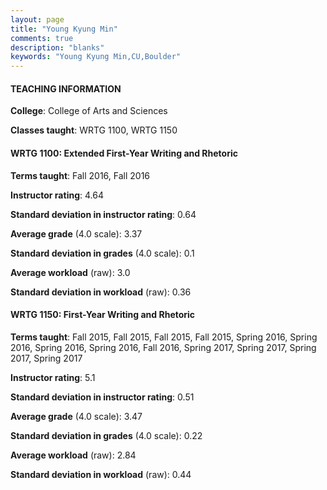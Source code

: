 ```yaml
---
layout: page
title: "Young Kyung Min" 
comments: true
description: "blanks"
keywords: "Young Kyung Min,CU,Boulder"
---
```

<head>
<script src="https://ajax.googleapis.com/ajax/libs/jquery/2.1.3/jquery.min.js"></script>
<script src="https://dl.dropboxusercontent.com/s/pc42nxpaw1ea4o9/highcharts.js?dl=0"></script>
<!-- <script src="../assets/js/highcharts.js"></script> -->
<style type="text/css">@font-face {
	font-family: "Bebas Neue";
	src: url(https://www.filehosting.org/file/details/544349/BebasNeue Regular.otf) format("opentype");
	}
	h1.Bebas { 
		font-family: "Bebas Neue", Verdana, Tahoma;
	}
</style>
</head>
	   
#### TEACHING INFORMATION

**College**: College of Arts and Sciences

**Classes taught**: WRTG 1100, WRTG 1150

#### WRTG 1100: Extended First-Year Writing and Rhetoric

**Terms taught**: Fall 2016, Fall 2016

**Instructor rating**: 4.64

**Standard deviation in instructor rating**: 0.64

**Average grade** (4.0 scale): 3.37

**Standard deviation in grades** (4.0 scale): 0.1

**Average workload** (raw): 3.0

**Standard deviation in workload** (raw): 0.36

#### WRTG 1150: First-Year Writing and Rhetoric

**Terms taught**: Fall 2015, Fall 2015, Fall 2015, Fall 2015, Spring 2016, Spring 2016, Spring 2016, Spring 2016, Fall 2016, Spring 2017, Spring 2017, Spring 2017, Spring 2017

**Instructor rating**: 5.1

**Standard deviation in instructor rating**: 0.51

**Average grade** (4.0 scale): 3.47

**Standard deviation in grades** (4.0 scale): 0.22

**Average workload** (raw): 2.84

**Standard deviation in workload** (raw): 0.44

